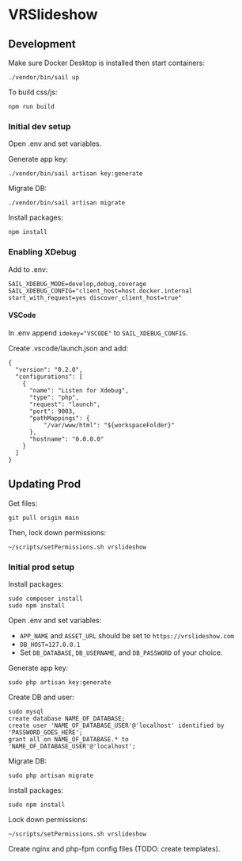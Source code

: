 # VRSlideshow

## Development

Make sure Docker Desktop is installed then start containers:
```
./vendor/bin/sail up
```

To build css/js:
```
npm run build
```

### Initial dev setup

Open .env and set variables.

Generate app key:
```
./vendor/bin/sail artisan key:generate
```

Migrate DB:
```
./vendor/bin/sail artisan migrate
```

Install packages:
```
npm install
```

### Enabling XDebug

Add to .env:
```
SAIL_XDEBUG_MODE=develop,debug,coverage
SAIL_XDEBUG_CONFIG="client_host=host.docker.internal start_with_request=yes discover_client_host=true"
```

#### VSCode

In .env append ```idekey="VSCODE"``` to ```SAIL_XDEBUG_CONFIG```.

Create .vscode/launch.json and add:
```
{
  "version": "0.2.0",
  "configurations": [
    {
      "name": "Listen for Xdebug",
      "type": "php",
      "request": "launch",
      "port": 9003,
      "pathMappings": {
          "/var/www/html": "${workspaceFolder}"
      },
      "hostname": "0.0.0.0"
    }
  ]
}
```

## Updating Prod

Get files:
```
git pull origin main
```

Then, lock down permissions:
```
~/scripts/setPermissions.sh vrslideshow
```

### Initial prod setup

Install packages:
```
sudo composer install
sudo npm install
```

Open .env and set variables:
* `APP_NAME` and `ASSET_URL` should be set to `https://vrslideshow.com`
* `DB_HOST=127.0.0.1`
* Set `DB_DATABASE`, `DB_USERNAME`, and `DB_PASSWORD` of your choice.

Generate app key:
```
sudo php artisan key:generate
```

Create DB and user:
```
sudo mysql
create database NAME_OF_DATABASE;
create user 'NAME_OF_DATABASE_USER'@'localhost' identified by 'PASSWORD_GOES_HERE';
grant all on NAME_OF_DATABASE.* to 'NAME_OF_DATABASE_USER'@'localhost';
```

Migrate DB:
```
sudo php artisan migrate
```

Install packages:
```
sudo npm install
```

Lock down permissions:
```
~/scripts/setPermissions.sh vrslideshow
```

Create nginx and php-fpm config files (TODO: create templates).
